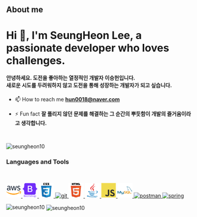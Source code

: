 ## About me

<h1 align="left">Hi 👋, I'm SeungHeon Lee, a passionate developer who loves challenges.</h1>
<h4 align="left">안녕하세요. 도전을 좋아하는 열정적인 개발자 이승헌입니다. <br>새로운 시도를 두려워하지 않고 도전을 통해 성장하는 개발자가 되고 싶습니다.</h4>


- 📫 How to reach me **hun0018@naver.com**

- ⚡ Fun fact **잘 풀리지 않던 문제를 해결하는 그 순간의 뿌듯함이 개발의 즐거움이라고 생각합니다.**

<br>
<p align="left"> <img src="https://komarev.com/ghpvc/?username=seungheon10&label=Profile%20views&color=0e75b6&style=flat" alt="seungheon10" /> </p>
<h3 align="left">Languages and Tools</h3>
<br>
<p align="left"> <a href="https://aws.amazon.com" target="_blank" rel="noreferrer"> <img src="https://raw.githubusercontent.com/devicons/devicon/master/icons/amazonwebservices/amazonwebservices-original-wordmark.svg" alt="aws" width="40" height="40"/> </a> <a href="https://getbootstrap.com" target="_blank" rel="noreferrer"> <img src="https://raw.githubusercontent.com/devicons/devicon/master/icons/bootstrap/bootstrap-plain-wordmark.svg" alt="bootstrap" width="40" height="40"/> </a> <a href="https://www.w3schools.com/css/" target="_blank" rel="noreferrer"> <img src="https://raw.githubusercontent.com/devicons/devicon/master/icons/css3/css3-original-wordmark.svg" alt="css3" width="40" height="40"/> </a> <a href="https://git-scm.com/" target="_blank" rel="noreferrer"> <img src="https://www.vectorlogo.zone/logos/git-scm/git-scm-icon.svg" alt="git" width="40" height="40"/> </a> <a href="https://www.w3.org/html/" target="_blank" rel="noreferrer"> <img src="https://raw.githubusercontent.com/devicons/devicon/master/icons/html5/html5-original-wordmark.svg" alt="html5" width="40" height="40"/> </a> <a href="https://www.java.com" target="_blank" rel="noreferrer"> <img src="https://raw.githubusercontent.com/devicons/devicon/master/icons/java/java-original.svg" alt="java" width="40" height="40"/> </a> <a href="https://developer.mozilla.org/en-US/docs/Web/JavaScript" target="_blank" rel="noreferrer"> <img src="https://raw.githubusercontent.com/devicons/devicon/master/icons/javascript/javascript-original.svg" alt="javascript" width="40" height="40"/> </a> <a href="https://www.mysql.com/" target="_blank" rel="noreferrer"> <img src="https://raw.githubusercontent.com/devicons/devicon/master/icons/mysql/mysql-original-wordmark.svg" alt="mysql" width="40" height="40"/> </a> <a href="https://postman.com" target="_blank" rel="noreferrer"> <img src="https://www.vectorlogo.zone/logos/getpostman/getpostman-icon.svg" alt="postman" width="40" height="40"/> </a> <a href="https://spring.io/" target="_blank" rel="noreferrer"> <img src="https://www.vectorlogo.zone/logos/springio/springio-icon.svg" alt="spring" width="40" height="40"/> </a> </p>


<p><img align="left" src="https://github-readme-stats.vercel.app/api/top-langs?username=seungheon10&show_icons=true&locale=en&layout=compact" alt="seungheon10" /></p>

<p>&nbsp;<img align="center" src="https://github-readme-stats.vercel.app/api?username=seungheon10&show_icons=true&locale=en&hide_rank=true" alt="seungheon10" /></p>
